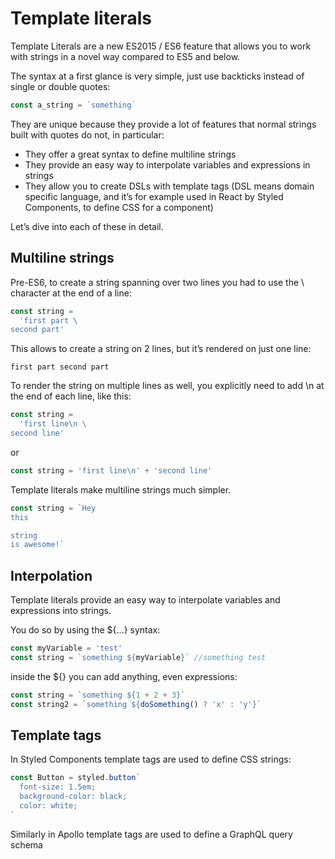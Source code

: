 # Template literals

Template Literals are a new ES2015 / ES6 feature that allows you to work with strings in a novel way compared to ES5 and below.

The syntax at a first glance is very simple, just use backticks instead of single or double quotes:

```javascript
const a_string = `something`
```

They are unique because they provide a lot of features that normal strings built with quotes do not, in particular:

- They offer a great syntax to define multiline strings
- They provide an easy way to interpolate variables and expressions in strings
- They allow you to create DSLs with template tags (DSL means domain specific language, and it’s for example used in React by Styled Components, to define CSS for a component)

Let’s dive into each of these in detail.

## Multiline strings

Pre-ES6, to create a string spanning over two lines you had to use the \ character at the end of a line:

```javascript
const string =
  'first part \
second part'
```

This allows to create a string on 2 lines, but it’s rendered on just one line:

`first part second part`

To render the string on multiple lines as well, you explicitly need to add \n at the end of each line, like this:

```javascript
const string =
  'first line\n \
second line'
```

or

```javascript
const string = 'first line\n' + 'second line'
```

Template literals make multiline strings much simpler.

```javascript
const string = `Hey
this

string
is awesome!`
```

## Interpolation

Template literals provide an easy way to interpolate variables and expressions into strings.

You do so by using the ${...} syntax:

```javascript
const myVariable = 'test'
const string = `something ${myVariable}` //something test
```

inside the ${} you can add anything, even expressions:

```javascript
const string = `something ${1 + 2 + 3}`
const string2 = `something ${doSomething() ? 'x' : 'y'}`
```

## Template tags

In Styled Components template tags are used to define CSS strings:

```javascript
const Button = styled.button`
  font-size: 1.5em;
  background-color: black;
  color: white;
`
```

Similarly in Apollo template tags are used to define a GraphQL query schema
